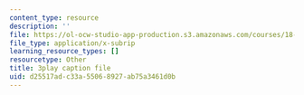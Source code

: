 ```yaml
---
content_type: resource
description: ''
file: https://ol-ocw-studio-app-production.s3.amazonaws.com/courses/18-01sc-single-variable-calculus-fall-2010/d25517adc33a55068927ab75a3461d0b_twzGBqPeW0M.vtt
file_type: application/x-subrip
learning_resource_types: []
resourcetype: Other
title: 3play caption file
uid: d25517ad-c33a-5506-8927-ab75a3461d0b
---
```

